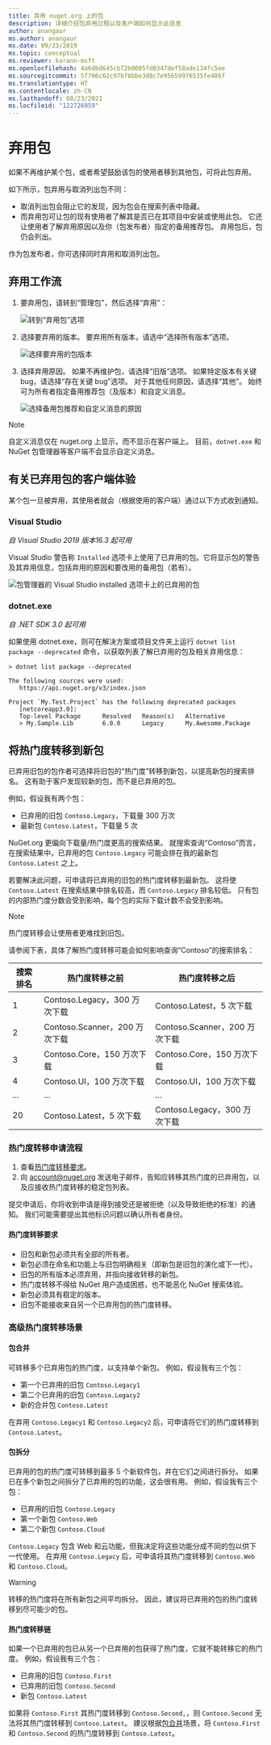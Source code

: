 ```yaml
---
title: 弃用 nuget.org 上的包
description: 详细介绍包弃用过程以及客户端如何显示此信息
author: anangaur
ms.author: anangaur
ms.date: 09/23/2019
ms.topic: conceptual
ms.reviewer: karann-msft
ms.openlocfilehash: 4a6dbd645cb72b0085fd0347def58ade134fc5ee
ms.sourcegitcommit: 5f706c62c97b78bbe3d8c7e95659976535fe486f
ms.translationtype: HT
ms.contentlocale: zh-CN
ms.lasthandoff: 08/23/2021
ms.locfileid: "122726959"
---
```

# <a name="deprecating-packages"></a>弃用包

如果不再维护某个包，或者希望鼓励该包的使用者移到其他包，可将此包弃用。 

如下所示，包弃用与取消列出包不同：
* 取消列出包会阻止它的发现，因为包会在搜索列表中隐藏。 
* 而弃用包可让包的现有使用者了解其是否已在其项目中安装或使用此包。 它还让使用者了解弃用原因以及你（包发布者）指定的备用推荐包。 弃用包后，包仍会列出。 

作为包发布者，你可选择同时弃用和取消列出包。

## <a name="deprecation-workflow"></a>弃用工作流
1. 要弃用包，请转到“管理包”，然后选择“弃用”：

    ![转到“弃用包”选项](media/deprecation-select-option.png)

2. 选择要弃用的版本。 要弃用所有版本，请选中“选择所有版本”选项。

    ![选择要弃用的包版本](media/deprecation-select-version.png)

3. 选择弃用原因。 如果不再维护包，请选择“旧版”选项。 如果特定版本有关键 bug，请选择“存在关键 bug”选项。 对于其他任何原因，请选择“其他”。 始终可为所有者指定备用推荐包（及版本）和自定义消息。 

    ![选择备用包推荐和自定义消息的原因](media/deprecation-save.png)

> [!Note]
> 自定义消息仅在 nuget.org 上显示，而不显示在客户端上。 目前，`dotnet.exe` 和 NuGet 包管理器等客户端不会显示自定义消息。

## <a name="client-experience-for-deprecated-packages"></a>有关已弃用包的客户端体验
某个包一旦被弃用，其使用者就会（根据使用的客户端）通过以下方式收到通知。

### <a name="visual-studio"></a>Visual Studio 
*自 Visual Studio 2019 版本16.3 起可用*

Visual Studio 警告称 `Installed` 选项卡上使用了已弃用的包。它将显示包的警告及其弃用信息，包括弃用的原因和要改用的备用包（若有）。

   ![包管理器的 Visual Studio installed 选项卡上的已弃用的包](media/deprecation-vs.png)

### <a name="dotnetexe"></a>dotnet.exe
*自 .NET SDK 3.0 起可用*

如果使用 dotnet.exe，则可在解决方案或项目文件夹上运行 `dotnet list package --deprecated` 命令，以获取列表了解已弃用的包及相关弃用信息：

```
> dotnet list package --deprecated

The following sources were used:
   https://api.nuget.org/v3/index.json

Project `My.Test.Project` has the following deprecated packages
   [netcoreapp3.0]:
   Top-level Package      Resolved   Reason(s)   Alternative
   > My.Sample.Lib        6.0.0      Legacy      My.Awesome.Package

```

## <a name="transfer-popularity-to-a-newer-package"></a>将热门度转移到新包

已弃用旧包的包作者可选择将旧包的“热门度”转移到新包，以提高新包的搜索排名。 这有助于客户发现较新的包，而不是已弃用的包。

例如，假设我有两个包：

* 已弃用的旧包 `Contoso.Legacy`，下载量 300 万次
* 最新包 `Contoso.Latest`，下载量 5 次

NuGet.org 更偏向下载量/热门度更高的搜索结果。 就搜索查询“Contoso”而言，在搜索结果中，已弃用的包 `Contoso.Legacy` 可能会排在我的最新包 `Contoso.Latest` 之上。

若要解决此问题，可申请将已弃用的旧包的热门度转移到最新包。 这将使 `Contoso.Latest` 在搜索结果中排名较高，而 `Contoso.Legacy` 排名较低。 只有包的内部热门度分数会受到影响，每个包的实际下载计数不会受到影响。

> [!Note]
> 热门度转移会让使用者更难找到旧包。

请参阅下表，具体了解热门度转移可能会如何影响查询“Contoso”的搜索排名：

| 搜索排名    | 热门度转移之前        | 热门度转移之后         |
|----------------   |--------------------------------   |--------------------------------   |
| 1                 | Contoso.Legacy，300 万次下载    | Contoso.Latest，5 次下载     |
| 2                 | Contoso.Scanner，200 万次下载     | Contoso.Scanner，200 万次下载     |
| 3                 | Contoso.Core，150 万次下载     | Contoso.Core，150 万次下载     |
| 4                 | Contoso.UI，100 万次下载          | Contoso.UI，100 万次下载          |
| ...               | ...                               | ...                               |
| 20                | Contoso.Latest，5 次下载     | Contoso.Legacy，300 万次下载    |

### <a name="popularity-transfer-application-process"></a>热门度转移申请流程

1. 查看[热门度转移要求](#popularity-transfer-requirements)。
2. 向 [account@nuget.org](mailto:account@nuget.org) 发送电子邮件，告知应转移其热门度的已弃用包，以及应接收热门度转移的稳定包列表。

提交申请后，你将收到申请是得到接受还是被拒绝（以及导致拒绝的标准）的通知。 我们可能需要提出其他标识问题以确认所有者身份。

#### <a name="popularity-transfer-requirements"></a>热门度转移要求

* 旧包和新包必须共有全部的所有者。
* 新包必须在命名和功能上与旧包明确相关（即新包是旧包的演化或下一代）。
* 旧包的所有版本必须弃用，并指向接收转移的新包。
* 热门度转移不得给 NuGet 用户造成困惑，也不能恶化 NuGet 搜索体验。
* 新包必须具有稳定的版本。
* 旧包不能接收来自另一个已弃用包的热门度转移。

### <a name="advanced-popularity-transfer-scenarios"></a>高级热门度转移场景

#### <a name="package-consolidations"></a>包合并

可转移多个已弃用包的热门度，以支持单个新包。 例如，假设我有三个包：

* 第一个已弃用的旧包 `Contoso.Legacy1`
* 第二个已弃用的旧包 `Contoso.Legacy2`
* 新的合并包 `Contoso.Latest`

在弃用 `Contoso.Legacy1` 和 `Contoso.Legacy2` 后，可申请将它们的热门度转移到 `Contoso.Latest`。

#### <a name="package-splits"></a>包拆分

已弃用的包的热门度可转移到最多 5 个新软件包，并在它们之间进行拆分。 如果已在多个新包之间拆分了已弃用的包的功能，这会很有用。 例如，假设我有三个包：

* 已弃用的旧包 `Contoso.Legacy`
* 第一个新包 `Contoso.Web`
* 第二个新包 `Contoso.Cloud`

`Contoso.Legacy` 包含 Web 和云功能，但我决定将这些功能分成不同的包以供下一代使用。 在弃用 `Contoso.Legacy` 后，可申请将其热门度转移到 `Contoso.Web` 和 `Contoso.Cloud`。

> [!Warning]
> 转移的热门度将在所有新包之间平均拆分。 因此，建议将已弃用的包的热门度转移到尽可能少的包。

#### <a name="popularity-transfer-chains"></a>热门度转移链

如果一个已弃用的包已从另一个已弃用的包获得了热门度，它就不能转移它的热门度。 例如，假设我有三个包：

* 已弃用的旧包 `Contoso.First`
* 已弃用的旧包 `Contoso.Second`
* 新包 `Contoso.Latest`

如果将 `Contoso.First` 其热门度转移到 `Contoso.Second,`，则 `Contoso.Second` 无法将其热门度转移到 `Contoso.Latest`。 建议根据[包合并](#package-consolidations)场景，将 `Contoso.First` 和 `Contoso.Second` 的热门度转移到 `Contoso.Latest`。
